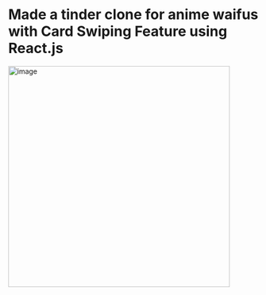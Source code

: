 # Made a tinder clone for anime waifus with Card Swiping Feature using React.js

<img width="446" alt="image" src="https://user-images.githubusercontent.com/63450189/183352127-0f89938a-7f69-416e-92ce-e26fbd8a01cd.png">

